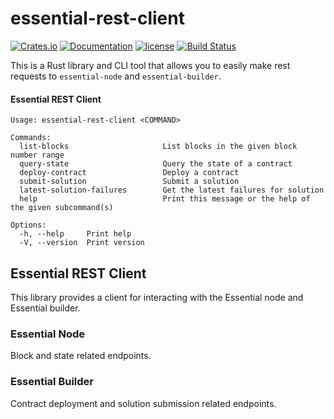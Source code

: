 # essential-rest-client

[![Crates.io][crates-badge]][crates-url]
[![Documentation][docs-badge]][docs-url]
[![license][apache-badge]][apache-url]
[![Build Status][actions-badge]][actions-url]

[crates-badge]: https://img.shields.io/crates/v/essential-rest-client.svg
[crates-url]: https://crates.io/crates/essential-rest-client
[docs-badge]: https://docs.rs/essential-rest-client/badge.svg
[docs-url]: https://docs.rs/essential-rest-client
[apache-badge]: https://img.shields.io/badge/license-APACHE-blue.svg
[apache-url]: LICENSE
[actions-badge]: https://github.com/essential-contributions/essential-integration/workflows/ci/badge.svg
[actions-url]: https://github.com/essential-contributions/essential-integration/actions

This is a Rust library and CLI tool that allows you to easily make rest requests to `essential-node` and `essential-builder`.

#### Essential REST Client
```
Usage: essential-rest-client <COMMAND>

Commands:
  list-blocks                     List blocks in the given block number range
  query-state                     Query the state of a contract
  deploy-contract                 Deploy a contract
  submit-solution                 Submit a solution
  latest-solution-failures        Get the latest failures for solution
  help                            Print this message or the help of the given subcommand(s)

Options:
  -h, --help     Print help
  -V, --version  Print version
```

## Essential REST Client

This library provides a client for interacting with the Essential node and Essential builder.

### Essential Node

Block and state related endpoints.

### Essential Builder

Contract deployment and solution submission related endpoints.
